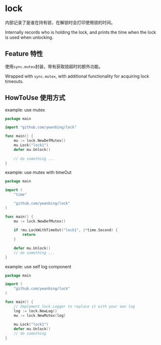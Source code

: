 # lock
内部记录了是谁在持有锁，在解锁时会打印使用锁的时间。

Internally records who is holding the lock, and prints the time when the lock is used when unlocking.
## Feature  特性
使用`sync.mutex`封装，带有获取锁超时的额外功能。

Wrapped with `sync.mutex`, with additional functionality for acquiring lock timeouts.

## HowToUse 使用方式

example: use mutex 
```go
package main

import "github.com/ywanbing/lock"

func main() {
    mu := lock.NewDefMutex()
    mu.Lock("lock1")
    defer mu.Unlock()
    
    // do something ...
}
```

example: use mutex with timeOut
```go
package main

import (
	"time"

	"github.com/ywanbing/lock"
)

func main() {
    mu := lock.NewDefMutex()
    
    if !mu.LockWithTimeOut("lock1", 1*time.Second) {
        return
    }
    	
    defer mu.Unlock()
    // do something ...
}
```

example: use self log component
```go
package main

import (
	"github.com/ywanbing/lock"
)

func main() {
    // Implement lock.Logger to replace it with your own log
    log := lock.NewLog()
    mu := lock.NewMutex(log)
    
    mu.Lock("lock1")
    defer mu.Unlock()
    // do something  	
}
```